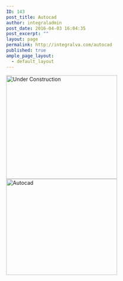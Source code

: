 ```yaml
---
ID: 143
post_title: Autocad
author: integraladmin
post_date: 2016-04-03 16:04:35
post_excerpt: ""
layout: page
permalink: http://integralva.com/autocad
published: true
ample_page_layout:
  - default_layout
---
```

<img class="alignnone size-medium wp-image-144" src="http://integralva.com/wp-content/uploads/2016/04/Under-Construction-300x279.png" alt="Under Construction" width="300" height="279" /><img class="size-medium wp-image-86 alignleft" src="http://integralva.com/wp-content/uploads/2016/04/Autocad-300x259.png" alt="Autocad" width="300" height="259" />